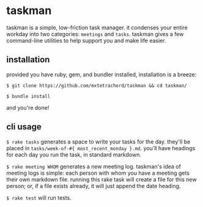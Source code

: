 # taskman

taskman is a simple, low-friction task manager. it condenses your entire workday into two categories: `meetings` and `tasks`. taskman gives a few command-line utilities to help support you and make life easier.

## installation

provided you have ruby, gem, and bundler installed, installation is a breeze:

`$ git clone https://github.com/mxtetrachord/taskman && cd taskman/`

`$ bundle install`

and you're done!

## cli usage

`$ rake tasks` generates a space to write your tasks for the day. they'll be placed in `tasks/week-of-#{ most_recent_monday }.md`. you'll have headings for each day you run the task, in standard markdown.

`$ rake meeting WHOM` generates a new meeting log. taskman's idea of meeting logs is simple: each person with whom you have a meeting gets their own markdown file. running this rake task will create a file for this new person; or, if a file exists already, it will just append the date heading.

`$ rake test` will run tests.

